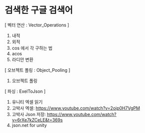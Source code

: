 # 검색한 구글 검색어

[ 벡터 연산 : Vector_Operations ]
1. 내적
2. 외적
3. cos 에서 각 구하는 법
4. acos
5. 라디안  변환

[ 오브젝트 폴링 : Object_Pooling ]
1. 오브젝트 폴링

[ 파싱 : ExelToJson ]
1. 유니티 엑셀 읽기
2. 고박사 엑셀: https://www.youtube.com/watch?v=2oip0H7VgPM
3. 고박사 Json 저장: https://www.youtube.com/watch?v=6rXe7kZCeLE&t=369s
4. json.net for unity
